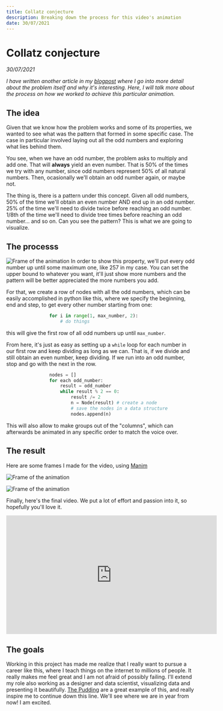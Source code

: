 ```yaml
---
title: Collatz conjecture
description: Breaking down the process for this video's animation
date: 30/07/2021
---
```


# Collatz conjecture 
*30/07/2021*

*I have written another article in my [blogpost](https://thinking-thoughts.vercel.app/blog/veritasium-math-freelancer) where I go into more detail about the problem itself and why it's interesting. Here, I will talk more about the process on how we worked to achieve this particular animation.*


## The idea

Given that we know how the problem works and some of its properties, we wanted to see what was the pattern that formed in some specific case. The case in particular involved laying out all the odd numbers and exploring what lies behind them.

You see, when we have an odd number, the problem asks to multiply and add one. That will **always** yield an even number. That is 50% of the times we try with any number, since odd numbers represent 50% of all natural numbers. Then, ocasionally we'll obtain an odd number again, or maybe not.

The thing is, there is a pattern under this concept. Given all odd numbers, 50% of the time we'll obtain an even number AND end up in an odd number. 25% of the time we'll need to divide twice before reaching an odd number. 1/8th of the time we'll need to divide tree times before reaching an odd number... and so on. Can you see the pattern? This is what we are going to visualize.

## The processs
![Frame of the animation](/portfolio-images/collatz-conjecture/long-curtain.png)
In order to show this property, we'll put every odd number up until some maximum one, like 257 in my case. You can set the upper bound to whatever you want, it'll just show more numbers and the pattern will be better appreciated the more numbers you add.

For that, we create a row of nodes with all the odd numbers, which can be easily accomplished in python like this, where we specify the beginning, end and step, to get every other number starting from one:

```python
				for i in range(1, max_number, 2):
					# do things
```

this will give the first row of all odd numbers up until `max_number`.

From here, it's just as easy as setting up a `while` loop for each number in our first row and keep dividing as long as we can. That is, if we divide and still obtain an even number, keep dividing. If we run into an odd number, stop and go with the next in the row. 

```python
				nodes = []
				for each odd_number:
					result = odd_number
					while result % 2 == 0:
						result /= 2
						n = Node(result) # create a node
						# save the nodes in a data structure
						nodes.append(n)	
```


This will also allow to make groups out of the "columns", which can afterwards be animated in any specific order to match the voice over.


## The result
Here are some frames I made for the video, using [Manim](https://github.com/3b1b/manim)

![Frame of the animation](/portfolio-images/collatz-conjecture/curtain.png)


![Frame of the animation](/portfolio-images/collatz-conjecture/main-gif.gif)



Finally, here's the final video. We put a lot of effort and passion into it, so hopefully you'll love it. 

<iframe width="560" height="315" src="https://www.youtube.com/embed/094y1Z2wpJg" title="YouTube video player" frameborder="0" allow="accelerometer; autoplay; clipboard-write; encrypted-media; gyroscope; picture-in-picture" allowfullscreen></iframe>

## The goals
Working in this project has made me realize that I really want to pursue a career like this, where I teach things on the internet to millions of people. It really makes me feel great and I am not afraid of possibly failing. I'll extend my role also working as a designer and data scientist, visualizing data and presenting it beautifully. [The Pudding](https://pudding.cool) are a great example of this, and really inspire me to continue down this line. We'll see where we are in year from now! I am excited.